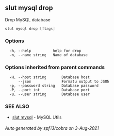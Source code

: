 ## slut mysql drop

Drop MySQL database

```
slut mysql drop [flags]
```

### Options

```
  -h, --help          help for drop
  -n, --name string   Name of database
```

### Options inherited from parent commands

```
  -H, --host string       Database host
      --json              Formatu output to JSON
  -p, --password string   Database password
  -P, --port int          Database port
  -u, --user string       Database user
```

### SEE ALSO

* [slut mysql](slut_mysql.md)	 - MySQL Utils

###### Auto generated by spf13/cobra on 3-Aug-2021
